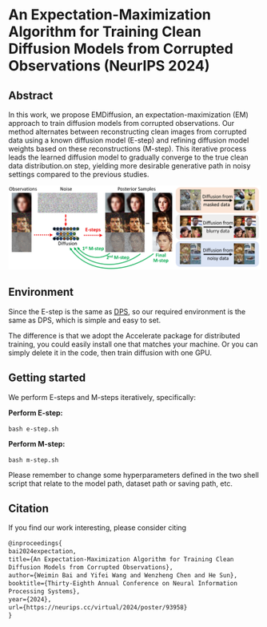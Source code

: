 # An Expectation-Maximization Algorithm for Training Clean Diffusion Models from Corrupted Observations (NeurIPS 2024)

## Abstract
In this work, we propose EMDiffusion, an expectation-maximization (EM) approach to train diffusion models from corrupted observations. Our method alternates between reconstructing clean images from corrupted data using a known diffusion model (E-step) and refining diffusion model weights based on these reconstructions (M-step).
This iterative process leads the learned diffusion model to gradually converge to the true clean data distribution.on step, yielding more desirable generative path in noisy settings compared to the previous studies.

![cover-img](./data/teaser.png)

## Environment

Since the E-step is the same as [DPS](https://github.com/DPS2022/diffusion-posterior-sampling), so our required environment is the same as DPS, which is simple and easy to set.

The difference is that we adopt the Accelerate package for distributed training, you could easily install one that matches your machine. Or you can simply delete it in the code, then train diffusion with one GPU.

## Getting started

We perform E-steps and M-steps iteratively, specifically:

**Perform E-step:**

`bash e-step.sh`

**Perform M-step:**

`bash m-step.sh`

Please remember to change some hyperparameters defined in the two shell script that relate to the model path, dataset path or saving path, etc.


## Citation
If you find our work interesting, please consider citing

```
@inproceedings{
bai2024expectation,
title={An Expectation-Maximization Algorithm for Training Clean Diffusion Models from Corrupted Observations},
author={Weimin Bai and Yifei Wang and Wenzheng Chen and He Sun},
booktitle={Thirty-Eighth Annual Conference on Neural Information Processing Systems},
year={2024},
url={https://neurips.cc/virtual/2024/poster/93958}
}
```